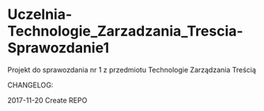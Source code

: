 # Uczelnia-Technologie_Zarzadzania_Trescia-Sprawozdanie1
Projekt do sprawozdania nr 1 z przedmiotu Technologie Zarządzania Treścią

CHANGELOG:

2017-11-20
Create REPO

